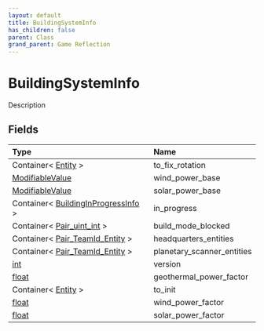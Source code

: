 ```yaml
---
layout: default
title: BuildingSystemInfo
has_children: false
parent: Class
grand_parent: Game Reflection
---
```

# BuildingSystemInfo
Description 

## Fields

| Type | Name |
|:----------|:--------------|
| Container< [Entity](/riftbreaker-wiki/docs/game-reflection/classes/entity/) > | to_fix_rotation |
| [ModifiableValue](/riftbreaker-wiki/docs/game-reflection/classes/modifiable_value/) | wind_power_base |
| [ModifiableValue](/riftbreaker-wiki/docs/game-reflection/classes/modifiable_value/) | solar_power_base |
| Container< [BuildingInProgressInfo](/riftbreaker-wiki/docs/game-reflection/classes/building_in_progress_info/) > | in_progress |
| Container< [Pair_uint_int](/riftbreaker-wiki/docs/game-reflection/classes/pair_uint_int/) > | build_mode_blocked |
| Container< [Pair_TeamId_Entity](/riftbreaker-wiki/docs/game-reflection/classes/pair__team_id__entity/) > | headquarters_entities |
| Container< [Pair_TeamId_Entity](/riftbreaker-wiki/docs/game-reflection/classes/pair__team_id__entity/) > | planetary_scanner_entities |
| [int](/riftbreaker-wiki/docs/game-reflection/enums/int/) | version |
| [float](/riftbreaker-wiki/docs/game-reflection/components/float/) | geothermal_power_factor |
| Container< [Entity](/riftbreaker-wiki/docs/game-reflection/classes/entity/) > | to_init |
| [float](/riftbreaker-wiki/docs/game-reflection/components/float/) | wind_power_factor |
| [float](/riftbreaker-wiki/docs/game-reflection/components/float/) | solar_power_factor |

